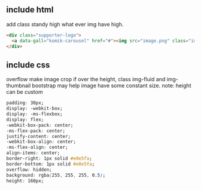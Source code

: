 ## include html
add class standy high what ever img have high.

```html
<div class="supporter-logo">
  <a data-gall="komik-carousel" href="#"><img src="image.png" class="img-fluid" alt="" title=""></a>
</div>
```

## include css
overflow make image crop if over the height,
class img-fluid and img-thumbnail bootstrap may help image have some constant size.
note: height can be custom

```css
padding: 30px;
display: -webkit-box;
display: -ms-flexbox;
display: flex;
-webkit-box-pack: center;
-ms-flex-pack: center;
justify-content: center;
-webkit-box-align: center;
-ms-flex-align: center;
align-items: center;
border-right: 1px solid #e0e5fa;
border-bottom: 1px solid #e0e5fa;
overflow: hidden;
background: rgba(255, 255, 255, 0.5);
height: 160px;
```
